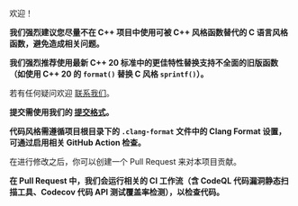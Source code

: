 欢迎！

**我们强烈建议您尽量不在 C++ 项目中使用可被 C++ 风格函数替代的 C 语言风格函数，避免造成相关问题。**

**我们强烈推荐使用最新 C++ 20 标准中的更佳特性替换支持不全面的旧版函数（如使用 C++ 20 的 `format()` 替换 C 风格 `sprintf()`）。**

若有任何疑问欢迎 [联系我们](./Contact)。

**提交需使用我们的 [提交格式](https://github.com/class-tools/CTGitCommitMsgStd)。**

**代码风格需遵循项目根目录下的 `.clang-format` 文件中的 Clang Format 设置，可通过启用相关 GitHub Action 检查。**

在进行修改之后，你可以创建一个 Pull Request 来对本项目贡献。

**在 Pull Request 中，我们会运行相关的 CI 工作流（含 CodeQL 代码漏洞静态扫描工具、Codecov 代码 API 测试覆盖率检测），以检查代码。**